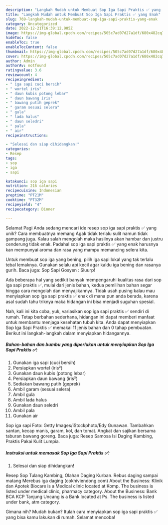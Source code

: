 ```yaml
---
description: "Langkah Mudah untuk Membuat Sop Iga Sapi Praktis ✅ yang Enak"
title: "Langkah Mudah untuk Membuat Sop Iga Sapi Praktis ✅ yang Enak"
slug: 769-langkah-mudah-untuk-membuat-sop-iga-sapi-praktis-yang-enak
category: Uncategorized
date: 2022-12-21T16:39:12.905Z
image: https://img-global.cpcdn.com/recipes/505c7ad07d27a1df/680x482cq70/sop-iga-sapi-praktis-foto-resep-utama.jpg
hideToc: false
enableToc: true
enableTocContent: false
thumbnail: https://img-global.cpcdn.com/recipes/505c7ad07d27a1df/680x482cq70/sop-iga-sapi-praktis-foto-resep-utama.jpg
cover: https://img-global.cpcdn.com/recipes/505c7ad07d27a1df/680x482cq70/sop-iga-sapi-praktis-foto-resep-utama.jpg
author: Admin
authorAv: notfound
ratingvalue: 3.6
reviewcount: 4
recipeingredient:
- " iga sapi cuci bersih"
- " wortel iris"
- " daun kubis potong lebar"
- " daun bawang iris"
- " bawang putih geprek"
- " garam sesuai selera"
- " gula"
- " lada halus"
- " daun seledri"
- " pala"
- " air"
recipeinstructions:

- "Selesai dan siap dihidangkan!"
categories:
- Resep
tags:
- sop
- iga
- sapi

katakunci: sop iga sapi 
nutrition: 216 calories
recipecuisine: Indonesian
preptime: "PT21M"
cooktime: "PT32M"
recipeyield: "4"
recipecategory: Dinner

---
```



Selamat Pagi Anda sedang mencari ide resep sop iga sapi praktis ✅ yang unik? Cara membuatnya memang Agak tidak terlalu sulit namun tidak gampang juga. Kalau salah mengolah maka hasilnya akan hambar dan justru cenderung tidak enak. Padahal sop iga sapi praktis ✅ yang enak harusnya kan mempunyai aroma dan rasa yang mampu memancing selera kita.


Untuk membuat sop iga yang bening, pilih iga sapi lokal yang tak terlalu tebal lemaknya. Gunakan selalu api kecil agar kaldu iga bening dan rasanya gurih. Baca juga: Sop Sapi Gosyen : Sluurp!

Ada beberapa hal yang sedikit banyak mempengaruhi kualitas rasa dari sop iga sapi praktis ✅, mulai dari jenis bahan, kedua pemilihan bahan segar hingga cara mengolah dan menyajikannya. Tidak usah pusing kalau mau menyiapkan sop iga sapi praktis ✅ enak di mana pun anda berada, karena asal sudah tahu triknya maka hidangan ini bisa menjadi suguhan spesial.


Nah, kali ini kita coba, yuk, variasikan sop iga sapi praktis ✅ sendiri di rumah. Tetap berbahan sederhana, hidangan ini dapat memberi manfaat untuk membantu menjaga kesehatan tubuh kita. Anda dapat menyiapkan Sop Iga Sapi Praktis ✅ memakai 11 jenis bahan dan 0 tahap pembuatan. Berikut ini langkah-langkah dalam menyiapkan hidangannya.

<!--inarticleads1-->

##### Bahan-bahan dan bumbu yang diperlukan untuk menyiapkan Sop Iga Sapi Praktis ✅:

1. Gunakan  iga sapi (cuci bersih)
1. Persiapkan  wortel (iris²)
1. Gunakan  daun kubis (potong lebar)
1. Persiapkan  daun bawang (iris²)
1. Sediakan  bawang putih (geprek)
1. Ambil  garam (sesuai selera)
1. Ambil  gula
1. Ambil  lada halus
1. Gunakan  daun seledri
1. Ambil  pala
1. Gunakan  air


Sop iga sapi Foto: Getty Images/iStockphoto/Edy Gunawan. Tambahkan santan, kecap manis, garam, kol, dan tomat. Angkat dan sajikan bersama taburan bawang goreng. Baca juga: Resep Samosa Isi Daging Kambing, Praktis Pakai Kulit Lumpia. 

<!--inarticleads2-->

##### Instruksi untuk memasak Sop Iga Sapi Praktis ✅:


1. Selesai dan siap dihidangkan!

Resep Sop Tulang Kambing, Olahan Daging Kurban. Rebus daging sampai matang Merebus iga daging (cokhiviendong.com) About the Business: Klinik dan Apotek Biocare is a Medical clinic located at Komp. The business is listed under medical clinic, pharmacy category. About the Business: Bank BCA KCP Tanjung Uncang is a Bank located at Ps. The business is listed under bank, atm category. 

Gimana nih? Mudah bukan? Itulah cara menyiapkan sop iga sapi praktis ✅ yang bisa kamu lakukan di rumah. Selamat mencoba!
